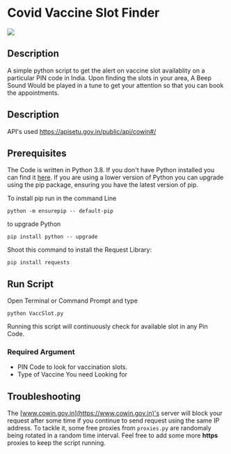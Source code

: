 # Covid Vaccine Slot Finder

![](https://forthebadge.com/images/badges/made-with-python.svg)

## Description
A simple python script to get the alert on vaccine slot availablity on a particular PIN code in India. Upon finding the slots in your area, A Beep Sound Would be played in a tune to get your attention so that you can book the appointments.

## Description
API's used https://apisetu.gov.in/public/api/cowin#/

## Prerequisites
The Code is written in Python 3.8. If you don't have Python installed you can find it [here](https://www.python.org/downloads/). If you are using a lower version of Python you can upgrade using the pip package, ensuring you have the latest version of pip. 

To install pip run in the command Line
```
python -m ensurepip -- default-pip 
``` 
to upgrade Python
```
pip install python -- upgrade
```
Shoot this command to install the Request Library:
```
pip install requests
```

## Run Script
Open Terminal or Command Prompt and type
```
python VaccSlot.py 
```
Running this script will continuously check for available slot in any Pin Code.

### Required Argument
 - PIN Code to look for vaccination slots.
 - Type of Vaccine You need Looking for

## Troubleshooting
The [www.cowin.gov.in](https://www.cowin.gov.in)'s server will block your request after some time if you continue to send request using the same IP address. To tackle it, some free proxies from ```proxies.py``` are randomaly being rotated in a random time interval. Feel free to add some more **https** proxies to keep the script running.

